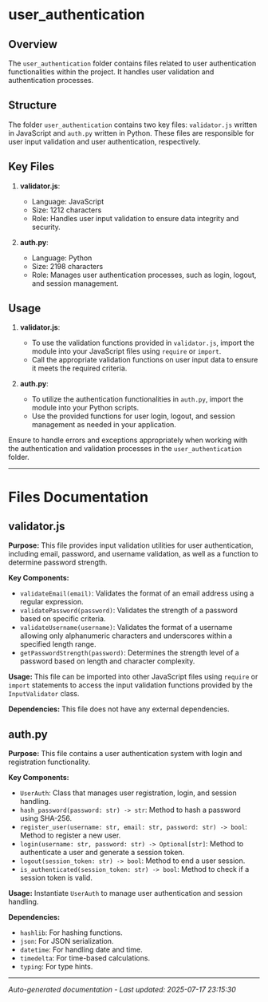 # user_authentication

## Overview
The `user_authentication` folder contains files related to user authentication functionalities within the project. It handles user validation and authentication processes.

## Structure
The folder `user_authentication` contains two key files: `validator.js` written in JavaScript and `auth.py` written in Python. These files are responsible for user input validation and user authentication, respectively.

## Key Files
1. **validator.js**:
   - Language: JavaScript
   - Size: 1212 characters
   - Role: Handles user input validation to ensure data integrity and security.

2. **auth.py**:
   - Language: Python
   - Size: 2198 characters
   - Role: Manages user authentication processes, such as login, logout, and session management.

## Usage
1. **validator.js**:
   - To use the validation functions provided in `validator.js`, import the module into your JavaScript files using `require` or `import`.
   - Call the appropriate validation functions on user input data to ensure it meets the required criteria.

2. **auth.py**:
   - To utilize the authentication functionalities in `auth.py`, import the module into your Python scripts.
   - Use the provided functions for user login, logout, and session management as needed in your application.

Ensure to handle errors and exceptions appropriately when working with the authentication and validation processes in the `user_authentication` folder.

---

# Files Documentation

## validator.js

**Purpose:** This file provides input validation utilities for user authentication, including email, password, and username validation, as well as a function to determine password strength.

**Key Components:**
- `validateEmail(email)`: Validates the format of an email address using a regular expression.
- `validatePassword(password)`: Validates the strength of a password based on specific criteria.
- `validateUsername(username)`: Validates the format of a username allowing only alphanumeric characters and underscores within a specified length range.
- `getPasswordStrength(password)`: Determines the strength level of a password based on length and character complexity.

**Usage:** This file can be imported into other JavaScript files using `require` or `import` statements to access the input validation functions provided by the `InputValidator` class.

**Dependencies:** This file does not have any external dependencies.

## auth.py

**Purpose:** This file contains a user authentication system with login and registration functionality.

**Key Components:**
- `UserAuth`: Class that manages user registration, login, and session handling.
- `hash_password(password: str) -> str`: Method to hash a password using SHA-256.
- `register_user(username: str, email: str, password: str) -> bool`: Method to register a new user.
- `login(username: str, password: str) -> Optional[str]`: Method to authenticate a user and generate a session token.
- `logout(session_token: str) -> bool`: Method to end a user session.
- `is_authenticated(session_token: str) -> bool`: Method to check if a session token is valid.

**Usage:** Instantiate `UserAuth` to manage user authentication and session handling.

**Dependencies:**
- `hashlib`: For hashing functions.
- `json`: For JSON serialization.
- `datetime`: For handling date and time.
- `timedelta`: For time-based calculations.
- `typing`: For type hints.

---
*Auto-generated documentation - Last updated: 2025-07-17 23:15:30*
